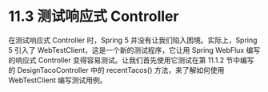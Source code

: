 # 11.3 测试响应式 Controller

在测试响应式 Controller 时，Spring 5 并没有让我们陷入困境。实际上，Spring 5 引入了 WebTestClient，这是一个新的测试程序，它让用 Spring WebFlux 编写的响应式 Controller 变得容易测试。让我们首先使用它测试在第 11.1.2 节中编写的 DesignTacoController 中的 recentTacos\(\) 方法，来了解如何使用 WebTestClient 编写测试用例。

